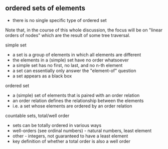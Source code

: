 
<!-- ======================================================================= -->
## ordered sets of elements

* there is no single specific type of ordered set

Note that, in the course of this whole discussion, the focus will be on "linear
orders of nodes" which are the result of some tree traversal.

simple set

* a set is a group of elements in which all elements are different
* the elements in a (simple) set have no order whatsoever
* a simple set has no first, no last, and no n-th element
* a set can essentially only answer the "element-of" question
* a set appears as a black box

ordered set

* a (simple) set of elements that is paired with an order relation
* an order relation defines the relationship between the elements
* i.e. a set whose elements are ordered by an order relation

countable sets, total/well order

* sets can be totally ordered in various ways
* well-orders (see ordinal numbers) - natural numbers, least element
* other - integers, not guaranteed to have a least element
* key definition of whether a total order is also a well order
